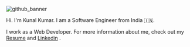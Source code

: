 ![github_banner](https://images.unsplash.com/photo-1515378791036-0648a3ef77b2?ixlib=rb-1.2.1&ixid=eyJhcHBfaWQiOjEyMDd9&auto=format&fit=crop&w=500&q=20)


Hi. I'm Kunal Kumar. I am a Software Engineer from India 🇮🇳.

I work as a Web Developer. For more information about me, check out my [Resume](https://kunalkumar007.github.io/resume/) and [Linkedin](https://www.linkedin.com/in/kunalkumar007) .
